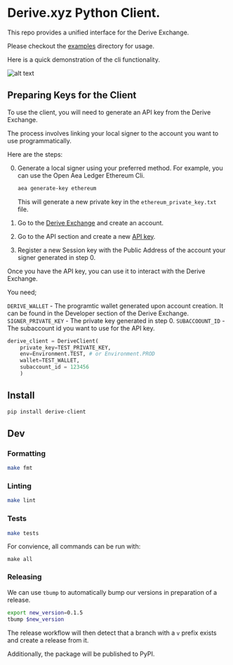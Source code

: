 # Derive.xyz Python Client.

This repo provides a unified interface for the Derive Exchange.

Please checkout the [examples](./examples) directory for usage.

Here is a quick demonstration of the cli functionality.

![alt text](derive_demo.gif "Demo of cli tools.")


## Preparing Keys for the Client

To use the client, you will need to generate an API key from the Derive Exchange.

The process involves linking your local signer to the account you want to use programmatically.

Here are the steps:

0. Generate a local signer using your preferred method. For example, you can use the Open Aea Ledger Ethereum Cli.
    ```bash
    aea generate-key ethereum
    ```
    This will generate a new private key in the `ethereum_private_key.txt` file.

1. Go to the [Derive Exchange](https://derive.xyz) and create an account.
2. Go to the API section and create a new [API key](https://.derive.xyz/api-keys/developers).
3. Register a new Session key with the Public Address of the account your signer generated in step 0.

Once you have the API key, you can use it to interact with the Derive Exchange.

You need;

`DERIVE_WALLET` - The programtic wallet generated upon account creation. It can be found in the Developer section of the Derive Exchange.
`SIGNER_PRIVATE_KEY` - The private key generated in step 0.
`SUBACCOOUNT_ID` - The subaccount id you want to use for the API key.

```python
derive_client = DeriveClient(
    private_key=TEST_PRIVATE_KEY, 
    env=Environment.TEST, # or Environment.PROD
    wallet=TEST_WALLET,
    subaccount_id = 123456
    )
```




## Install

```bash
pip install derive-client
```

## Dev

### Formatting

```bash
make fmt
```

### Linting

```bash
make lint
```

### Tests

```bash
make tests
```

For convience, all commands can be run with:

```
make all
```

### Releasing

We can use `tbump` to automatically bump our versions in preparation of a release.

```bash 
export new_version=0.1.5
tbump $new_version
```

The release workflow will then detect that a branch with a `v` prefix exists and create a release from it.

Additionally, the package will be published to PyPI.

